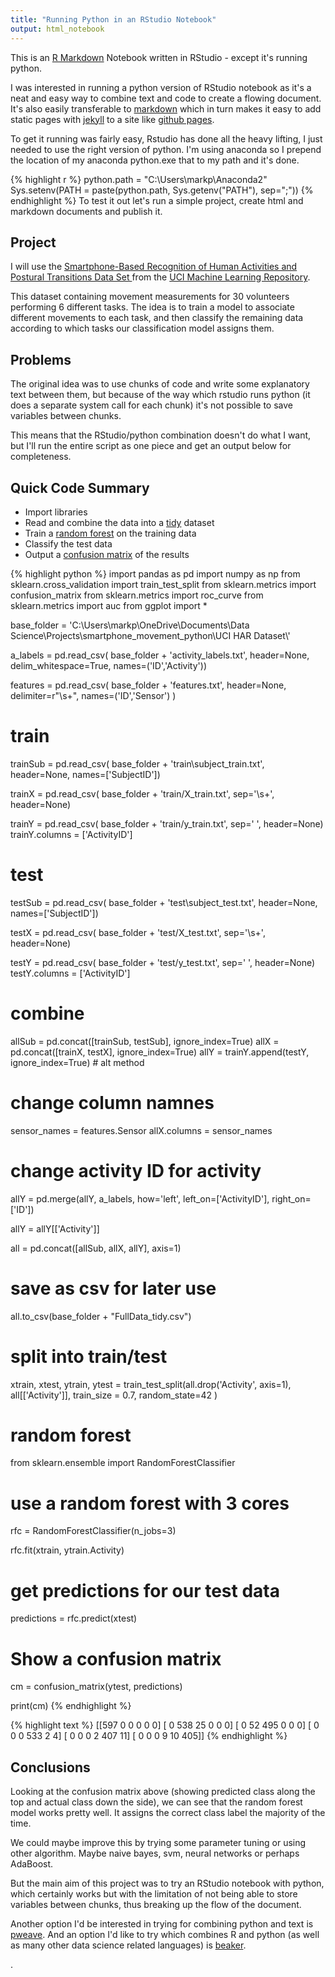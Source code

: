 ```yaml
---
title: "Running Python in an RStudio Notebook"
output: html_notebook
---
```


This is an [R Markdown](http://rmarkdown.rstudio.com) Notebook written in RStudio - except it's running python.

I was interested in running a python version of RStudio notebook as it's a neat and easy way to combine text and code to create a flowing document.
It's also easily transferable to [markdown](https://en.wikipedia.org/wiki/Markdown) which in turn makes it easy to add static pages with [jekyll](https://jekyllrb.com/) to a site like [github pages](https://pages.github.com/).

To get it running was fairly easy, Rstudio has done all the heavy lifting, I just needed to use the right version of python. I'm using anaconda so I prepend the location of my anaconda python.exe that to my path and it's done.

{% highlight r %}
python.path = "C:\\Users\\markp\\Anaconda2"
Sys.setenv(PATH = paste(python.path, Sys.getenv("PATH"), sep=";"))
{% endhighlight %}
To test it out let's run a simple project, create html and markdown documents and publish it.

## Project

I will use the [Smartphone-Based Recognition of Human Activities and
 Postural Transitions Data Set ](http://archive.ics.uci.edu/ml/datasets/Smartphone-Based+Recognition+of+Human+Activities+and+Postural+Transitions#) from the [UCI Machine Learning Repository](https://archive.ics.uci.edu/ml/).
 
This dataset containing movement measurements for 30 volunteers performing 6 different tasks. The idea is to train a model to associate different movements to each task, and then classify the remaining data according to which tasks our classification model assigns them.

## Problems

The original idea was to use chunks of code and write some explanatory text between them, but because of the way which rstudio runs python (it does a separate system call for each chunk) it's not possible to save variables between chunks.

This means that the RStudio/python combination doesn't do what I want, but I'll run the entire script as one piece and get an output below for completeness.

## Quick Code Summary

- Import libraries
- Read and combine the data into a [tidy](vita.had.co.nz/papers/tidy-data.pdf) dataset
- Train a [random forest](https://en.wikipedia.org/wiki/Random_forest) on the training data
- Classify the test data
- Output a [confusion matrix](https://en.wikipedia.org/wiki/Confusion_matrix) of the results


{% highlight python %}
import pandas as pd
import numpy as np
from sklearn.cross_validation import train_test_split
from sklearn.metrics import confusion_matrix
from sklearn.metrics import roc_curve
from sklearn.metrics import auc
from ggplot import *

base_folder = 'C:\Users\markp\OneDrive\Documents\Data Science\Projects\smartphone_movement_python\UCI HAR Dataset\\'

a_labels = pd.read_csv(
                        base_folder + 'activity_labels.txt',
                        header=None, 
                        delim_whitespace=True,
                        names=('ID','Activity'))

features = pd.read_csv(
                        base_folder + 'features.txt',
                        header=None, 
                        delimiter=r"\s+",
                        names=('ID','Sensor')
                        )

# train
trainSub = pd.read_csv(
                        base_folder + 'train\subject_train.txt',
                        header=None, 
                        names=['SubjectID'])

trainX = pd.read_csv(
                     base_folder + 'train/X_train.txt', 
                     sep='\s+', 
                     header=None)

trainY = pd.read_csv(
                    base_folder + 'train/y_train.txt',
                    sep=' ',
                    header=None)
trainY.columns = ['ActivityID']

# test
testSub = pd.read_csv(
                        base_folder + 'test\subject_test.txt',
                        header=None, 
                        names=['SubjectID'])

testX = pd.read_csv(
                     base_folder + 'test/X_test.txt', 
                     sep='\s+', 
                     header=None)

testY = pd.read_csv(
                    base_folder + 'test/y_test.txt',
                    sep=' ',
                    header=None)
testY.columns = ['ActivityID']

# combine
allSub = pd.concat([trainSub, testSub], ignore_index=True)
allX   = pd.concat([trainX, testX], ignore_index=True)
allY = trainY.append(testY, ignore_index=True) # alt method

# change column namnes
sensor_names = features.Sensor
allX.columns = sensor_names

# change activity ID for activity
allY = pd.merge(allY, a_labels, how='left', 
                left_on=['ActivityID'], right_on=['ID'])

allY = allY[['Activity']]

all = pd.concat([allSub, allX, allY], axis=1)

# save as csv for later use
all.to_csv(base_folder + "FullData_tidy.csv")

# split into train/test
xtrain, xtest, ytrain, ytest = train_test_split(all.drop('Activity', axis=1),
                                                all[['Activity']],
                                                train_size = 0.7,
                                                random_state=42
                                                )

# random forest
from sklearn.ensemble import RandomForestClassifier

# use a random forest with 3 cores
rfc = RandomForestClassifier(n_jobs=3)

rfc.fit(xtrain, ytrain.Activity)

# get predictions for our test data
predictions = rfc.predict(xtest)

# Show a confusion matrix
cm = confusion_matrix(ytest, predictions)

print(cm)
{% endhighlight %}




{% highlight text %}
[[597   0   0   0   0   0]
 [  0 538  25   0   0   0]
 [  0  52 495   0   0   0]
 [  0   0   0 533   2   4]
 [  0   0   0   2 407  11]
 [  0   0   0   9  10 405]]
{% endhighlight %}

## Conclusions

Looking at the confusion matrix above (showing predicted class along the top and actual class down the side), we can see that the random forest model works pretty well. It assigns the correct class label the majority of the time.

We could maybe improve this by trying some parameter tuning or using other algorithm. Maybe naive bayes, svm, neural networks or perhaps AdaBoost.

But the main aim of this project was to try an RStudio notebook with python, which certainly works but with the limitation of not being able to store variables between chunks, thus breaking up the flow of the document.

Another option I'd be interested in trying for combining python and text is [pweave](http://mpastell.com/pweave/). And an option I'd like to try which combines R and python (as well as many other data science related languages) is [beaker](http://beakernotebook.com/).  



.





